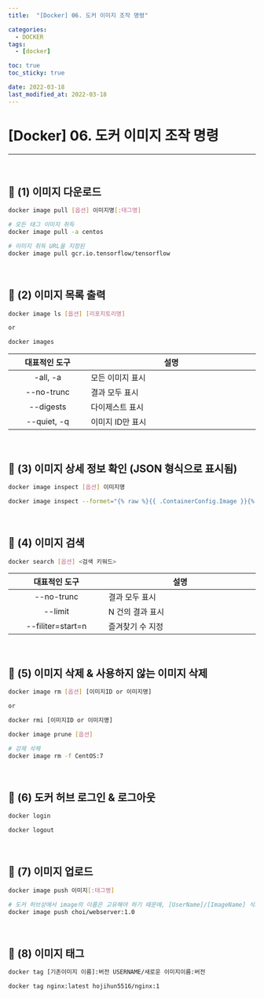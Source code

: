 ```yaml
---
title:  "[Docker] 06. 도커 이미지 조작 명령" 

categories:
  - DOCKER
tags:
  - [docker]

toc: true
toc_sticky: true

date: 2022-03-18
last_modified_at: 2022-03-18
---
```

# [Docker] 06. 도커 이미지 조작 명령
---

<style>
table {
    font-size: 12pt;
}
table th:first-of-type {
    width: 5%;
}
table th:nth-of-type(2) {
    width: 15%;
}
table th:nth-of-type(3) {
    width: 50%;
}
table th:nth-of-type(4) {
    width: 30%;
}
</style>

<br>

## 📜 (1) 이미지 다운로드

```bash
docker image pull [옵션] 이미지명[:태그명]
```

```bash
# 모든 태그 이미지 취득
docker image pull -a centos 

# 이미지 취득 URL을 지정된
docker image pull gcr.io.tensorflow/tensorflow
```

<br>

## 📜 (2) 이미지 목록 출력

```bash
docker image ls [옵션] [리포지토리명]

or

docker images
```

|대표적인 도구|설명|
|:---:|---|
|-all, -a|모든 이미지 표시|
|--no-trunc|결과 모두 표시|
|--digests|다이제스트 표시|
|--quiet, -q|이미지 ID만 표시|

<br>

## 📜 (3) 이미지 상세 정보 확인 (JSON 형식으로 표시됨)

```bash
docker image inspect [옵션] 이미지명
```

```bash
docker image inspect --formet="{% raw %}{{ .ContainerConfig.Image }}{% endraw %}" CentOS:7
```

<br>

## 📜 (4) 이미지 검색

```bash
docker search [옵션] <검색 키워드>
```

|대표적인 도구|설명|
|:---:|---|
|--no-trunc|결과 모두 표시|
|--limit|N 건의 결과 표시|
|--filiter=start=n|즐겨찾기 수 지정|

<br>

## 📜 (5) 이미지 삭제 & 사용하지 않는 이미지 삭제

```bash
docker image rm [옵션] [이미지ID or 이미지명]

or

docker rmi [이미지ID or 이미지명]
```

```bash
docker image prune [옵션]
```

```bash
# 강제 삭제
docker image rm -f CentOS:7
```

<br>

## 📜 (6) 도커 허브 로그인 & 로그아웃

```bash
docker login

docker logout
```

<br>

## 📜 (7) 이미지 업로드

```bash
docker image push 이미지[:태그명]
```

```bash
# 도커 허브상에서 image의 이름은 고유해야 하기 때문에, [UserName]/[ImageName] 식으로 태그를 변경해야함
docker image push choi/webserver:1.0
```

<br>

## 📜 (8) 이미지 태그 

```bash
docker tag [기존이미지 이름]:버전 USERNAME/새로운 이미지이름:버전
```

```bash
docker tag nginx:latest hojihun5516/nginx:1
```

<br>
